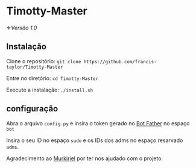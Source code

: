 # Timotty-Master

⚜️*Versão 1.0*

## Instalação

Clone o repositório:
`git clone https://github.com/francis-taylor/Timotty-Master`

Entre no diretório:
`cd Timotty-Master`

Execute a instalação:
`./install.sh`

## configuração
Abra o arquivo `config.py` e insira o token gerado no [Bot Father](https://t.me/BotFather) no espaço `bot`

Insira o seu ID no espaço `sudo` e os IDs dos adms no espaço resarvado `adms`.

Agradecimento ao [Murkiriel](https://t.me/Mkriel) por ter nos ajudado com o projeto.
